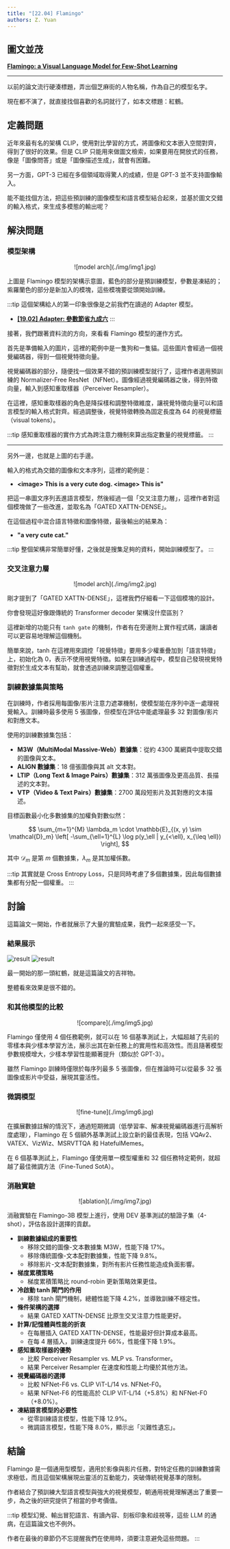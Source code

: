 ```yaml
---
title: "[22.04] Flamingo"
authors: Z. Yuan
---
```


## 圖文並茂

[**Flamingo: a Visual Language Model for Few-Shot Learning**](https://arxiv.org/abs/2204.14198)

---

以前的論文流行硬湊標題，弄出個芝麻街的人物名稱，作為自己的模型名字。

現在都不演了，就直接找個喜歡的名詞就行了，如本文標題：紅鶴。

## 定義問題

近年來最有名的架構 CLIP，使用對比學習的方式，將圖像和文本嵌入空間對齊，得到了很好的效果。但是 CLIP 只能用來做圖文檢索，如果要用在開放式的任務，像是「圖像問答」或是「圖像描述生成」，就會有困難。

另一方面，GPT-3 已經在多個領域取得驚人的成績，但是 GPT-3 並不支持圖像輸入。

能不能找個方法，把這些預訓練的圖像模型和語言模型結合起來，並基於圖文交錯的輸入格式，來生成多模態的輸出呢？

## 解決問題

### 模型架構

<div align="center">
<figure style={{"width": "90%"}}>
![model arch](./img/img1.jpg)
</figure>
</div>

上圖是 Flamingo 模型的架構示意圖，藍色的部分是預訓練模型，參數是凍結的；紫羅蘭色的部分是新加入的模塊，這些模塊要從頭開始訓練。

:::tip
這個架構給人的第一印象很像是之前我們在讀過的 Adapter 模型。

- [**[19.02] Adapter: 參數節省九成六**](../../model-tuning/1902-adapter/index.md)
  :::

接著，我們跟著資料流的方向，來看看 Flamingo 模型的運作方式。

首先是準備輸入的圖片，這裡的範例中是一隻狗和一隻貓。這些圖片會經過一個視覺編碼器，得到一個視覺特徵向量。

視覺編碼器的部分，隨便找一個效果不錯的預訓練模型就行了，這裡作者選用預訓練的 Normalizer-Free ResNet（NFNet）。圖像經過視覺編碼器之後，得到特徵向量，輸入到感知重取樣器（Perceiver Resampler）。

在這裡，感知重取樣器的角色是降採樣和調整特徵維度，讓視覺特徵向量可以和語言模型的輸入格式對齊。經過調整後，視覺特徵轉換為固定長度為 64 的視覺標籤（visual tokens）。

:::tip
感知重取樣器的實作方式為跨注意力機制來算出指定數量的視覺標籤。
:::

---

另外一邊，也就是上圖的右手邊。

輸入的格式為交錯的圖像和文本序列，這裡的範例是：

- **\<image\> This is a very cute dog. \<image\> This is"**

把這一串圖文序列丟進語言模型，然後經過一個「交叉注意力層」，這裡作者對這個模塊做了一些改進，並取名為「GATED XATTN-DENSE」。

在這個過程中混合語言特徵和圖像特徵，最後輸出的結果為：

- **"a very cute cat."**

:::tip
整個架構非常簡單好懂，之後就是搜集足夠的資料，開始訓練模型了。
:::

### 交叉注意力層

<div align="center">
<figure style={{"width": "90%"}}>
![model arch](./img/img2.jpg)
</figure>
</div>

剛才提到了「GATED XATTN-DENSE」，這裡我們仔細看一下這個模塊的設計。

你會發現這好像跟傳統的 Transformer decoder 架構沒什麼區別？

這裡新增的功能只有 `tanh gate` 的機制，作者有在旁邊附上實作程式碼，讓讀者可以更容易地理解這個機制。

簡單來說，tanh 在這裡用來調控「視覺特徵」要用多少權重疊加到「語言特徵」上，初始化為 0，表示不使用視覺特徵。如果在訓練過程中，模型自己發現視覺特徵對於生成文本有幫助，就會透過訓練來調整這個權重。

### 訓練數據集與策略

在訓練時，作者採用每圖像/影片注意力遮罩機制，使模型能在序列中逐一處理視覺輸入。訓練時最多使用 5 張圖像，但模型在評估中能處理最多 32 對圖像/影片和對應文本。

使用的訓練數據集包括：

- **M3W（MultiModal Massive-Web）數據集**：從約 4300 萬網頁中提取交錯的圖像與文本。
- **ALIGN 數據集**：18 億張圖像與其 alt 文本對。
- **LTIP（Long Text & Image Pairs）數據集**：312 萬張圖像及更高品質、長描述的文本對。
- **VTP（Video & Text Pairs）數據集**：2700 萬段短影片及其對應的文本描述。

目標函數最小化多數據集的加權負對數似然：

$$
\sum_{m=1}^{M} \lambda_m \cdot \mathbb{E}_{(x, y) \sim \mathcal{D}_m} \left[ -\sum_{\ell=1}^{L} \log p(y_\ell | y_{<\ell}, x_{\leq \ell}) \right],
$$

其中 $\mathcal{D}_m$ 是第 $m$ 個數據集，$\lambda_m$ 是其加權係數。

:::tip
其實就是 Cross Entropy Loss，只是同時考慮了多個數據集，因此每個數據集都有分配一個權重。
:::

## 討論

這篇論文一開始，作者就展示了大量的實驗成果，我們一起來感受一下。

### 結果展示

![result](./img/img3.jpg)
![result](./img/img4.jpg)

最一開始的那一頭紅鶴，就是這篇論文的吉祥物。

整體看來效果是很不錯的。

### 和其他模型的比較

<div align="center">
<figure style={{"width": "90%"}}>
![compare](./img/img5.jpg)
</figure>
</div>

Flamingo 僅使用 4 個任務範例，就可以在 16 個基準測試上，大幅超越了先前的零樣本與少樣本學習方法，展示出其在新任務上的實用性和高效性。而且隨著模型參數規模增大，少樣本學習性能顯著提升（類似於 GPT-3）。

雖然 Flamingo 訓練時僅限於每序列最多 5 張圖像，但在推論時可以從最多 32 張圖像或影片中受益，展現其靈活性。

### 微調模型

<div align="center">
<figure style={{"width": "90%"}}>
![fine-tune](./img/img6.jpg)
</figure>
</div>

在擴展數據註解的情況下，通過短期微調（低學習率、解凍視覺編碼器進行高解析度處理），Flamingo 在 5 個額外基準測試上設立新的最佳表現，包括 VQAv2、VATEX、VizWiz、MSRVTTQA 和 HatefulMemes。

在 6 個基準測試上，Flamingo 僅使用單一模型權重和 32 個任務特定範例，就超越了最佳微調方法（Fine-Tuned SotA）。

### 消融實驗

<div align="center">
<figure style={{"width": "90%"}}>
![ablation](./img/img7.jpg)
</figure>
</div>

消融實驗在 Flamingo-3B 模型上進行，使用 DEV 基準測試的驗證子集（4-shot），評估各設計選擇的貢獻。

- **訓練數據組成的重要性**
  - 移除交錯的圖像-文本數據集 M3W，性能下降 17%。
  - 移除傳統圖像-文本配對數據集，性能下降 9.8%。
  - 移除影片-文本配對數據集，對所有影片任務性能造成負面影響。
- **梯度累積策略**
  - 梯度累積策略比 round-robin 更新策略效果更佳。
- **冷啟動 tanh 閘門的作用**
  - 移除 tanh 閘門機制，總體性能下降 4.2%，並導致訓練不穩定性。
- **條件架構的選擇**
  - 結果 GATED XATTN-DENSE 比原生交叉注意力性能更好。
- **計算/記憶體與性能的折衷**
  - 在每層插入 GATED XATTN-DENSE，性能最好但計算成本最高。
  - 在每 4 層插入，訓練速度提升 66%，性能僅下降 1.9%。
- **感知重取樣器的優勢**
  - 比較 Perceiver Resampler vs. MLP vs. Transformer。
  - 結果 Perceiver Resampler 在速度和性能上均優於其他方法。
- **視覺編碼器的選擇**
  - 比較 NFNet-F6 vs. CLIP ViT-L/14 vs. NFNet-F0。
  - 結果 NFNet-F6 的性能高於 CLIP ViT-L/14（+5.8%）和 NFNet-F0（+8.0%）。
- **凍結語言模型的必要性**
  - 從零訓練語言模型，性能下降 12.9%。
  - 微調語言模型，性能下降 8.0%，顯示出「災難性遺忘」。

## 結論

Flamingo 是一個通用型模型，適用於影像與影片任務，對特定任務的訓練數據需求極低，而且這個架構展現出靈活的互動能力，突破傳統視覺基準的限制。

作者結合了預訓練大型語言模型與強大的視覺模型，朝通用視覺理解邁出了重要一步，為之後的研究提供了相當的參考價值。

:::tip
模型幻覺、輸出冒犯語言、有讀內容、刻板印象和歧視等，這些 LLM 的通病，在這篇論文也不例外。

作者在最後的章節仍不忘提醒我們在使用時，須要注意避免這些問題。
:::
